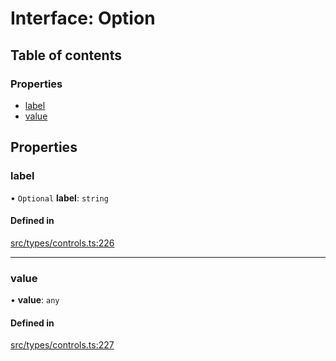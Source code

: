 # Interface: Option

## Table of contents

### Properties

- [label](../wiki/Option#label)
- [value](../wiki/Option#value)

## Properties

### label

• `Optional` **label**: `string`

#### Defined in

[src/types/controls.ts:226](https://github.com/decisively-io/interview-sdk/blob/c6fbae0/src/types/controls.ts#L226)

___

### value

• **value**: `any`

#### Defined in

[src/types/controls.ts:227](https://github.com/decisively-io/interview-sdk/blob/c6fbae0/src/types/controls.ts#L227)
